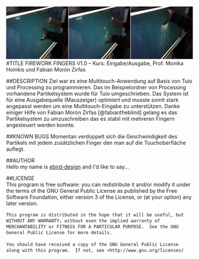 ![image](screenshot.png)  
#TITLE
FIREWORK FINGERS V1.0
– Kurs: Eingabe/Ausgabe, Prof. Monika Hoinkis und Fabian Morón Zirfas


##DESCRIPTION
Ziel war es eine Multitouch-Anwendung auf Basis von Tuio und Processing zu programmieren. 
Das im Beispielordner von Processing vorhandene Partikelsystem wurde für Tuio umgeschrieben. Das System ist für eine Ausgabequelle (Mauszeiger) optimiert und musste somit stark angepasst werden um eine Multitouch-Eingabe zu unterstützen. Danke einiger Hilfe von Fabian Morón Zirfas [@fabiantheblind] gelang es das Partikelsystem zu umzuschreiben das es stabil mit mehreren Fingern angesteuert werden konnte.

##KNOWN BUGS
Momentan verdoppelt sich die Geschwindigkeit des Partikels mit jedem zusätzlichen Finger den man auf die Touchoberfläche auflegt.

##AUTHOR  
Hello my name is [ebird-design](https://github.com/ebird-design) and I'd like to say... 


##LICENSE  
	This program is free software: you can redistribute it and/or modify it under the terms of the GNU General Public License as published by the Free Software Foundation, either version 3 of the License, or (at your option) any later version.

    This program is distributed in the hope that it will be useful, but WITHOUT ANY WARRANTY; without even the implied warranty of MERCHANTABILITY or FITNESS FOR A PARTICULAR PURPOSE.  See the GNU General Public License for more details.

    You should have received a copy of the GNU General Public License along with this program.  If not, see <http://www.gnu.org/licenses/